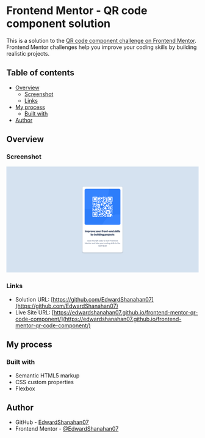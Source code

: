 # Frontend Mentor - QR code component solution

This is a solution to the [QR code component challenge on Frontend Mentor](https://www.frontendmentor.io/challenges/qr-code-component-iux_sIO_H). Frontend Mentor challenges help you improve your coding skills by building realistic projects.

## Table of contents

- [Overview](#overview)
  - [Screenshot](#screenshot)
  - [Links](#links)
- [My process](#my-process)
  - [Built with](#built-with)
- [Author](#author)


## Overview

### Screenshot

![](./design/project.png)

### Links

- Solution URL: [https://github.com/EdwardShanahan07](https://github.com/EdwardShanahan07)
- Live Site URL: [https://edwardshanahan07.github.io/frontend-mentor-qr-code-component/](https://edwardshanahan07.github.io/frontend-mentor-qr-code-component/)

## My process

### Built with

- Semantic HTML5 markup
- CSS custom properties
- Flexbox

## Author

- GitHub - [EdwardShanahan07](https://github.com/EdwardShanahan07)
- Frontend Mentor - [@EdwardShanahan07](https://www.frontendmentor.io/profile/EdwardShanahan07)
